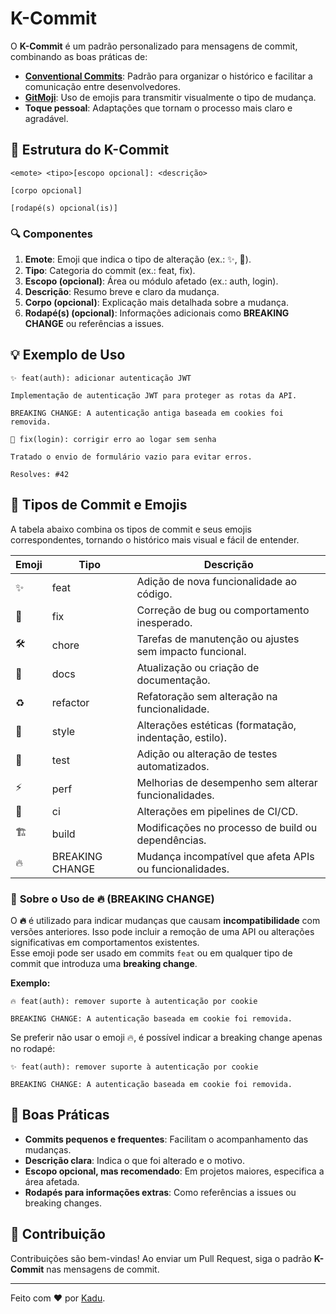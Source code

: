 # K-Commit

O **K-Commit** é um padrão personalizado para mensagens de commit, combinando as boas práticas de:

- [**Conventional Commits**](https://www.conventionalcommits.org/pt-br/v1.0.0/): Padrão para organizar o histórico e facilitar a comunicação entre desenvolvedores.
- [**GitMoji**](https://gitmoji.dev/): Uso de emojis para transmitir visualmente o tipo de mudança.
- **Toque pessoal**: Adaptações que tornam o processo mais claro e agradável.

## 📐 Estrutura do K-Commit

```text
<emote> <tipo>[escopo opcional]: <descrição>

[corpo opcional]

[rodapé(s) opcional(is)]
```

### 🔍 Componentes

1. **Emote**: Emoji que indica o tipo de alteração (ex.: ✨, 🐛).
2. **Tipo**: Categoria do commit (ex.: feat, fix).
3. **Escopo (opcional)**: Área ou módulo afetado (ex.: auth, login).
4. **Descrição**: Resumo breve e claro da mudança.
5. **Corpo (opcional)**: Explicação mais detalhada sobre a mudança.
6. **Rodapé(s) (opcional)**: Informações adicionais como **BREAKING CHANGE** ou referências a issues.

## 💡 Exemplo de Uso

```text
✨ feat(auth): adicionar autenticação JWT

Implementação de autenticação JWT para proteger as rotas da API.

BREAKING CHANGE: A autenticação antiga baseada em cookies foi removida.
```

```text
🐛 fix(login): corrigir erro ao logar sem senha

Tratado o envio de formulário vazio para evitar erros.

Resolves: #42
```

## 🔄 **Tipos de Commit e Emojis**

A tabela abaixo combina os tipos de commit e seus emojis correspondentes, tornando o histórico mais visual e fácil de entender.

| **Emoji** | **Tipo**        | **Descrição**                                           |
| --------- | --------------- | ------------------------------------------------------- |
| ✨        | feat            | Adição de nova funcionalidade ao código.                |
| 🐛        | fix             | Correção de bug ou comportamento inesperado.            |
| 🛠️        | chore           | Tarefas de manutenção ou ajustes sem impacto funcional. |
| 📄        | docs            | Atualização ou criação de documentação.                 |
| ♻️        | refactor        | Refatoração sem alteração na funcionalidade.            |
| 🎨        | style           | Alterações estéticas (formatação, indentação, estilo).  |
| 🧪        | test            | Adição ou alteração de testes automatizados.            |
| ⚡        | perf            | Melhorias de desempenho sem alterar funcionalidades.    |
| 🚀        | ci              | Alterações em pipelines de CI/CD.                       |
| 🏗️        | build           | Modificações no processo de build ou dependências.      |
| 🔥        | BREAKING CHANGE | Mudança incompatível que afeta APIs ou funcionalidades. |

### 🚨 **Sobre o Uso de 🔥 (BREAKING CHANGE)**

O **🔥** é utilizado para indicar mudanças que causam **incompatibilidade** com versões anteriores. Isso pode incluir a remoção de uma API ou alterações significativas em comportamentos existentes.  
Esse emoji pode ser usado em commits `feat` ou em qualquer tipo de commit que introduza uma **breaking change**.

**Exemplo:**

```text
🔥 feat(auth): remover suporte à autenticação por cookie

BREAKING CHANGE: A autenticação baseada em cookie foi removida.
```

Se preferir não usar o emoji 🔥, é possível indicar a breaking change apenas no rodapé:

```text
✨ feat(auth): remover suporte à autenticação por cookie

BREAKING CHANGE: A autenticação baseada em cookie foi removida.
```

## 🧾 **Boas Práticas**

- **Commits pequenos e frequentes**: Facilitam o acompanhamento das mudanças.
- **Descrição clara**: Indica o que foi alterado e o motivo.
- **Escopo opcional, mas recomendado**: Em projetos maiores, especifica a área afetada.
- **Rodapés para informações extras**: Como referências a issues ou breaking changes.

## 🤝 **Contribuição**

Contribuições são bem-vindas! Ao enviar um Pull Request, siga o padrão **K-Commit** nas mensagens de commit.

---

Feito com ❤️ por [Kadu](https://github.com/KaduKessler).
